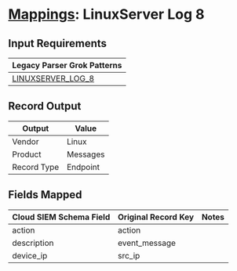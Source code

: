 # [Mappings](README.md): LinuxServer Log 8

## Input Requirements

|Legacy Parser Grok Patterns|
|-------------|
|[LINUXSERVER_LOG_8](../legacy_parsers/LINUXSERVER_LOG_8.md)|

## Record Output

|Output|Value|
|------|-----|
|Vendor|Linux|
|Product|Messages|
|Record Type|Endpoint|

## Fields Mapped

|Cloud SIEM Schema Field|Original Record Key|Notes|
|-----------------------|-------------------|-----|
|action|action||
|description|event_message||
|device_ip|src_ip||

